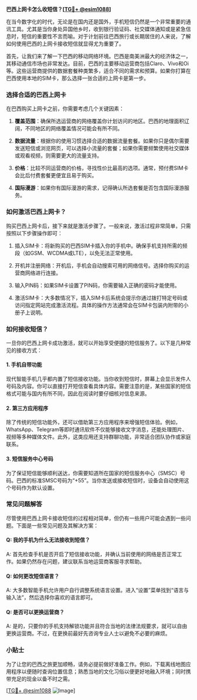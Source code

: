 **巴西上网卡怎么收短信？[[TG💪+ @esim1088](https://t.me/s/esim1088)]**

在当今数字化的时代，无论是在国内还是国外，手机短信仍然是一个非常重要的通讯工具。尤其是当你身处异国他乡时，收到银行验证码、社交媒体通知或是紧急信息时，短信的重要性不言而喻。对于计划前往巴西旅行或长期居住的人来说，了解如何使用巴西的上网卡接收短信就显得尤为重要了。

首先，让我们来了解一下巴西的移动网络环境。巴西是南美洲最大的经济体之一，其移动通信市场也非常发达。目前，巴西的主要移动运营商包括Claro、Vivo和Oi等。这些运营商提供的数据套餐种类繁多，适合不同的需求和预算。如果你打算在巴西使用本地的SIM卡，那么选择一张合适的上网卡是第一步。

### 选择合适的巴西上网卡

在巴西购买上网卡之前，你需要考虑几个关键因素：

1. **覆盖范围**：确保所选运营商的网络覆盖你计划访问的地区。巴西的地理面积辽阔，不同地区的网络覆盖情况可能会有所不同。
   
2. **数据流量**：根据你的使用习惯选择合适的数据流量套餐。如果你只是偶尔需要发送短信或浏览网页，可以选择小流量的套餐；如果你需要频繁使用社交媒体或观看视频，则需要更大的流量支持。

3. **价格**：比较不同运营商的价格，寻找性价比最高的选项。通常，预付费SIM卡会比后付费套餐更便宜且易于购买。

4. **国际漫游**：如果你有国际漫游的需求，记得确认所选套餐是否包含国际漫游服务。

### 如何激活巴西上网卡？

购买巴西上网卡后，接下来就是激活步骤了。一般来说，激活过程非常简单，只需按照以下步骤操作即可：

1. 插入SIM卡：将新购买的巴西SIM卡插入你的手机中。确保手机支持所需的频段（如GSM、WCDMA或LTE），以免无法正常使用。

2. 开机并注册网络：开机后，手机会自动搜索可用的网络信号。选择你购买的运营商网络进行连接。

3. 输入PIN码：如果SIM卡设置了PIN码，你需要输入正确的密码才能使用。

4. 激活SIM卡：大多数情况下，插入SIM卡后系统会提示你通过拨打特定号码或访问指定网站完成激活流程。具体的操作方法通常会在SIM卡包装内附带的小册子上说明。

### 如何接收短信？

一旦你的巴西上网卡成功激活，就可以开始享受便捷的短信服务了。以下是几种常见的接收方式：

#### 1. 手机自带功能

现代智能手机几乎都内置了短信接收功能。当你收到短信时，屏幕上会显示发件人号码及内容。你可以直接打开短信查看具体内容。需要注意的是，某些国家的短信格式可能与国内有所不同，因此在阅读时要仔细核对信息来源。

#### 2. 第三方应用程序

除了传统的短信功能外，还可以借助第三方应用程序来增强短信体验。例如，WhatsApp、Telegram等即时通讯软件不仅能够接收文字消息，还能处理图片、视频等多种媒体文件。此外，这类应用还支持群聊功能，非常适合团队协作或家庭联系。

#### 3. 短信服务中心号码

为了保证短信能够顺利送达，你需要知道所在国家的短信服务中心（SMSC）号码。巴西的标准SMSC号码为“+55”。当你发送或接收短信时，设备会自动使用这个号码作为默认设置。

### 常见问题解答

尽管使用巴西上网卡接收短信的过程相对简单，但仍有一些用户可能会遇到一些问题。下面是一些常见问题及其解决方案：

#### Q: 我的手机为什么无法接收到短信？
A: 首先检查手机是否开启了短信接收功能，并确认当前使用的网络是否正常工作。如果仍然存在问题，建议联系当地运营商客服寻求帮助。

#### Q: 如何更改短信语言？
A: 大多数智能手机允许用户自行调整系统语言设置。进入“设置”菜单找到“语言与输入法”，然后选择你喜欢的语言即可。

#### Q: 是否可以更换运营商？
A: 是的，只要你的手机支持解锁功能并且符合当地的法律法规要求，就可以自由更换运营商。不过，在更换前最好先咨询专业人士以避免不必要的麻烦。

### 小贴士

为了让您的巴西之旅更加顺畅，请务必提前做好准备工作。例如，下载离线地图应用程序以便随时查询位置信息；熟悉当地的文化习俗以便更好地融入环境；同时携带充足的现金以备不时之需。

[[TG💪+ @esim1088](https://t.me/s/esim1088) ![Image](https://i.postimg.cc/4NQfJmqS/Snipaste-2025-05-13-00-14-12.png)]